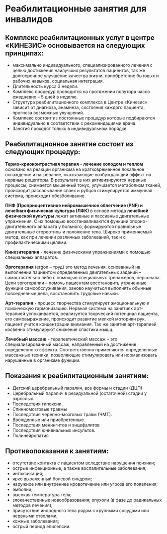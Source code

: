# Реабилитационные занятия для инвалидов

## Комплекс реабилитационных услуг в центре «КИНЕЗИС» основывается на следующих принципах:

*   максимально индивидуального, специализированного лечения с целью достижения наилучших результатов пациентов, так же долгосрочное улучшение качества жизни, приобретение бытовых и рабочих навыков, социальная интеграция.
*   Длительность курса 3 недели.
*   Комплекс процедур проводится на протяжении полутора часов ежедневно – 5 дней в неделю.
*   Структура реабилитационного комплекса в Центре «Кинезис» зависит от диагноза, анамнеза, состояния каждого пациента, прогноза возможных улучшений.
*   Комплекс состоит из постоянных процедур которые подбираются индивидуально в соответствии с рекомендациями врача.
*   Занятия проходят только в индивидуальном порядке

## Реабилитационное занятие состоит из следующих процедур:

**Термо-криоконтрастная терапия** - **лечение холодом и теплом** основано на реакции организма на кратковременное локальное охлаждение и нагревание, оказывающие возбуждающий эффект на нервные рецепторы. В результате в них активизируются нервные процессы, снимается мышечный тонус, улучшается метаболизм тканей, происходит рассасывание спаек и рубцов стимулируется иммунная система, происходит обезболивание.

**ПНФ (Проприоцептивное нейромышечное облегчение (PNF) и лечебная физическая культура (ЛФК)** в основе метода **лечебной физической культуры** лежат активные и пассивные двигательные упражнения. С их помощью восстанавливаются функции опорно-двигательного аппарата у больного, формируются правильные двигательные стереотипы и положение тела. Широко применяемый метод, как при лечении различных заболеваний, так и с профилактическими целями.

**Кинезитерапия** - лечение физическими упражнениями с помощью специальных аппаратов.

**Эрготерапия** (ergon – труд) это метод лечения, основанный на выполнении пациентом определенных двигательных заданий – самостоятельно либо с помощью специальных тренажеров, персонала. Цели эрготерапии – помочь пациентам восстановить утраченные функции самообслуживания, заново научиться выполнять обычные повседневные дела, восстановить трудовые навыки.

**Арт-терапия** - процесс творчества стимулирует эмоциональную и психическую гармонизацию. Нервная система на занятиях арт-терапией успокаивается, реализуется творческий потенциал пациента, его самовыражение, происходит развитие мелкой моторики рук, пациент учится концентрации внимания. Так же занятия арт-терапией косвенно стимулируют снижение спастики мышц.

**Лечебный массаж** - терапевтический массаж – это специализированный массаж, направленный на достижение определенного эффекта. Соответственно применяются определенные массажные техники, позволяющие стимулировать или нормализовать нарушенные в организме функции.

## Показания к реабилитационным занятиям:

*   Детский церебральный паралич, все формы и стадии (ДЦП)
*   Церебральный паралич в резидуальной (остаточной) стадии у взрослых.
*   Последствия гипоксии.
*   Спинномозговые травмы
*   Последствия черепно-мозговых травм (ЧМТ).
*   Врожденные или приобретенные
*   Последствия менингитов и энцефалитов
*   Последствия юнивиальных инсультов.
*   Полинейропатия

## Противопоказания к занятиям:

*   отсутствие контакта с пациентом вследствие нарушения психики;
*   острые инфекционные, а также воспалительные заболевания;
*   интоксикация;
*   ярко выраженный болевой синдром;
*   наружное или внутреннее кровотечение или угроза его появления;
*   эмболии;
*   высокая температура тела;
*   злокачественные новообразования; опухоли (в фазе до радикальных методов лечения);
*   присутствие инородного тела рядом с крупными сосудами или нервными стволами;
*   кожные заболевания;
*   острый период эпилепсии.